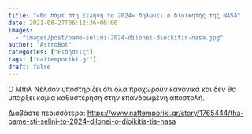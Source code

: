 ```yaml
---
title: "«Θα πάμε στη Σελήνη το 2024» δηλώνει ο διοικητής της NASA"
date: 2021-08-27T06:12:36+00:00
images:
  - "images/post/pame-selini-2024-dilonei-dioikitis-nasa.jpg"
author: "AstroBot"
categories: ["Ειδήσεις"]
tags: ["naftemporiki.gr"]
draft: false
---
```


Ο Μπιλ Νέλσον υποστηρίζει ότι όλα προχωρούν κανονικά και δεν θα υπάρξει καμία καθυστέρηση στην επανδρωμένη αποστολή.

Διαβάστε περισσότερα: https://www.naftemporiki.gr/story/1765444/tha-pame-sti-selini-to-2024-dilonei-o-dioikitis-tis-nasa
